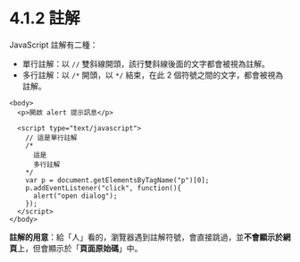 # 4.1.2 註解

JavaScript 註解有二種：

* 單行註解：以 `//` 雙斜線開頭，該行雙斜線後面的文字都會被視為註解。
* 多行註解：以 `/*` 開頭，以 `*/` 結束，在此 2 個符號之間的文字，都會被視為註解。

```markup
<body>
  <p>開啟 alert 提示訊息</p>

  <script type="text/javascript">
    // 這是單行註解
    /*
      這是
      多行註解
    */
    var p = document.getElementsByTagName("p")[0];
    p.addEventListener("click", function(){
      alert("open dialog");
    });
  </script>
</body>
```

**註解的用意**：給「人」看的，瀏覽器遇到註解符號，會直接跳過，並**不會顯示於網頁**上，但會顯示於「**頁面原始碼**」中。

